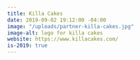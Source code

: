 ```yaml
---
title: Killa Cakes
date: 2019-09-02 19:12:00 -04:00
image: "/uploads/partner-killa-cakes.jpg"
image-alt: logo for killa cakes
website: https://www.killacakes.com/
is-2019: true
---
```



